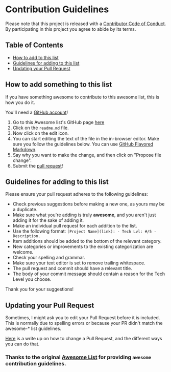 # Contribution Guidelines

Please note that this project is released with a [Contributor Code of Conduct](code-of-conduct.md). By participating in this project you agree to abide by its terms.

## Table of Contents

- [How to add to this list](#how-to-add-something-to-this-list)
- [Guidelines for adding to this list](#guidelines-for-adding-to-this-list)
- [Updating your Pull Request](#updating-your-pull-request)

## How to add something to this list

If you have something awesome to contribute to this awesome list, this is how you do it.

You'll need a [GitHub account](https://github.com/join)!

1. Go to this Awesome list's GitHub page [here](https://github.com/isabellareiff/awesome-static-hosting)
2. Click on the `readme.md` file.
3. Now click on the edit icon.
4. You can start editing the text of the file in the in-browser editor. Make sure you follow the guidelines below. You can use [GitHub Flavored Markdown](https://help.github.com/articles/github-flavored-markdown/).
5. Say why you want to make the change, and then click on "Propose file change".
6. Submit the [pull request](https://help.github.com/articles/using-pull-requests/)!

## Guidelines for adding to this list

Please ensure your pull request adheres to the following guidelines:

- Check previous suggestions before making a new one, as yours may be a duplicate.
- Make sure what you're adding is truly **awesome**, and you aren't just adding it for the sake of adding it. 
- Make an individual pull request for each addition to the list.
- Use the following format: `[Project Name](link): - Tech Lvl: #/5 - Description.`
- Item additions should be added to the bottom of the relevant category.
- New categories or improvements to the existing categorization are welcome.
- Check your spelling and grammar.
- Make sure your text editor is set to remove trailing whitespace.
- The pull request and commit should have a relevant title.
- The body of your commit message should contain a reason for the Tech Level you choose.

Thank you for your suggestions!

## Updating your Pull Request

Sometimes, I might ask you to edit your Pull Request before it is included. This is normally due to spelling errors or because your PR didn't match the awesome-* list guidelines.

[Here](https://github.com/RichardLitt/knowledge/blob/master/github/amending-a-commit-guide.md) is a write up on how to change a Pull Request, and the different ways you can do that.

### Thanks to the original [Awesome List](https://github.com/agarrharr/) for providing `awesome` contribution guidelines.
